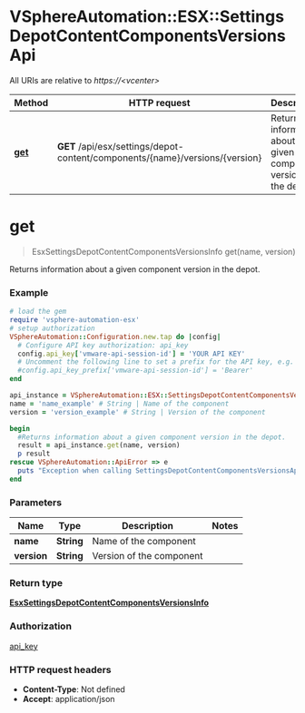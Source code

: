 # VSphereAutomation::ESX::SettingsDepotContentComponentsVersionsApi

All URIs are relative to *https://&lt;vcenter&gt;*

Method | HTTP request | Description
------------- | ------------- | -------------
[**get**](SettingsDepotContentComponentsVersionsApi.md#get) | **GET** /api/esx/settings/depot-content/components/{name}/versions/{version} | Returns information about a given component version in the depot.


# **get**
> EsxSettingsDepotContentComponentsVersionsInfo get(name, version)

Returns information about a given component version in the depot.

### Example
```ruby
# load the gem
require 'vsphere-automation-esx'
# setup authorization
VSphereAutomation::Configuration.new.tap do |config|
  # Configure API key authorization: api_key
  config.api_key['vmware-api-session-id'] = 'YOUR API KEY'
  # Uncomment the following line to set a prefix for the API key, e.g. 'Bearer' (defaults to nil)
  #config.api_key_prefix['vmware-api-session-id'] = 'Bearer'
end

api_instance = VSphereAutomation::ESX::SettingsDepotContentComponentsVersionsApi.new
name = 'name_example' # String | Name of the component
version = 'version_example' # String | Version of the component

begin
  #Returns information about a given component version in the depot.
  result = api_instance.get(name, version)
  p result
rescue VSphereAutomation::ApiError => e
  puts "Exception when calling SettingsDepotContentComponentsVersionsApi->get: #{e}"
end
```

### Parameters

Name | Type | Description  | Notes
------------- | ------------- | ------------- | -------------
 **name** | **String**| Name of the component | 
 **version** | **String**| Version of the component | 

### Return type

[**EsxSettingsDepotContentComponentsVersionsInfo**](EsxSettingsDepotContentComponentsVersionsInfo.md)

### Authorization

[api_key](../README.md#api_key)

### HTTP request headers

 - **Content-Type**: Not defined
 - **Accept**: application/json



